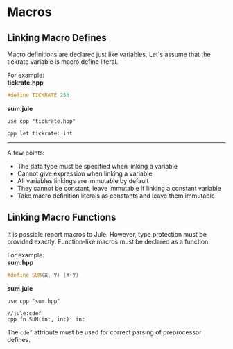 # Macros

## Linking Macro Defines
Macro definitions are declared just like variables. Let's assume that the tickrate variable is macro define literal.

For example:\
**tickrate.hpp**
```cpp
#define TICKRATE 256
```
**sum.jule**
```
use cpp "tickrate.hpp"

cpp let tickrate: int
```

---

A few points:
- The data type must be specified when linking a variable
- Cannot give expression when linking a variable
- All variables linkings are immutable by default
- They cannot be constant, leave immutable if linking a constant variable
- Take macro definition literals as constants and leave them immutable

## Linking Macro Functions
It is possible report macros to Jule. However, type protection must be provided exactly. Function-like macros must be declared as a function.

For example:\
**sum.hpp**
```cpp
#define SUM(X, Y) (X+Y)
```
**sum.jule**
```
use cpp "sum.hpp"

//jule:cdef
cpp fn SUM(int, int): int
```
The `cdef` attribute must be used for correct parsing of preprocessor defines.